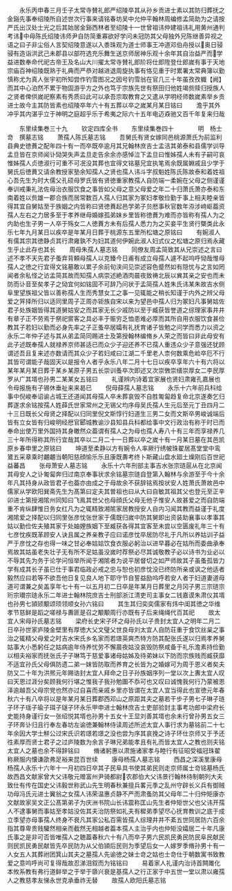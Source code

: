 <!-- { "loadSidebar": true } -->
　　永乐丙申春三月壬子太常寺賛礼郎严绍陵卒其从孙乡贡进士素以其防归葬抚之金谿先事奉绍陵所自述世次行事来请铭春坊吴中允仲平翰林周编修孟简助为之请按严氏出汉处士光之后其始居金谿西林者至绍陵十一世曾祖讳仲建祖讳礼用黄州通判考讳中母陈氏绍陵讳师尹自防简重寡欲好学问未冠防其父母独外兄陈继善异视之语之曰子非尘俗人言契绍陵意遂以入黍珠观为道士师事王冲道邓伯舟授以奥日骎骎有造诣洪武己未郡县以部符选充乐舞生送京师居神乐观十余年其自治益严而学益进数奉命代祀古帝王及名山大川擢太常寺賛礼郎阶将仕郎陞登仕郎嵗有事于天地宗庙百神绍陵既熟于礼典而严恭对越进退周旋执事有恪见重于时累署太常典簿以勤慎称尤为真人张宇初所知尝作钓雪图况之因号钓雪翁在官几三十年虽孜孜軄【阙】而其中心泊然不累于物固游乎方之外也笃于宗族先世有祭田归他姓竭赀赎归授族人之贤者俾供嵗祀察素有秀质曰此可以承吾宗取教育之又遣从学明经师数嵗素举乡贡进士故今主其防皆素也绍陵卒年六十有五葬以卒之嵗某月某日铭曰
　　澹乎其外冲乎其内湛乎立于神明之庭超乎乐于希夷之际六十五年电迈猋驰又百千年复来归哉


　　东里续集巻三十九
　　钦定四库全书
　　东里续集巻四十　　　　明　杨士竒　撰墓志铭
　　萧孺人陈氏墓志铭
　　吾舅氏有贤女嫁同邑桃源萧氏为前监利县典史徳蕡之配年四十有一而卒既卒逾月其兄翰林庶吉士孟洁其弟泰和县儒学训导孟旦皆在京师闻讣恸哭失声孟旦走告余余亦感悼泣下孟旦曰惟姊孺人未有子嗣可哀惟姊孺人贞徳淑行可重不可冺没其葬也宜得文铭墓兄宜执笔焉余既属婣戚且少学于舅氏后徳蕡又请余教授家塾余知孺人之贤也孺人讳斗字叔魁姓陈氏陈故泰和着姓祖心吾先生为时大儒父孔硕母罗氏皆有贤徳重家教孺人自防端一柔婉在父母之侧谨谨奉训戒秉礼法佐母治衣服饮食之事皆如父母之意父母爱之年二十归萧氏萧亦泰和东南着姓以赀雄一郡合族而居常数百人孺人归其家为冢妇孝敬俭勤于事上相夫睦亲皆得其宜自舅姑至于族姻之内皆称曰贤徳蕡起邑学弟子贠厯事秋官数年洊涉﨑岖葢资孺人左右之力居多至于孝养继母婚嫁孤弟妹乡里皆称徳蕡为难而亦皆称有孺人为之内助也生子男一人卒于殇女二人徳蕡方未有后孺人悉力为之买妾平生贤行槩类此永乐七年九月某日以疾卒是年某月日葬于桃源东五里所松塘之原铭曰
　　有婉淑人有儒其宗其徳静贞其行肃雍孰不为妇其道何伊婉此淑人妇式仪之松塘之原归焉永藏生乎止此存也其长
　　周母朱孺人墓志铭
　　同僚友周孟简致其从兄崇述之言曰述不孝不天先君子蚤弃背頼母孺人以克臻今日甫有成立母孺人遽不起呜呼恸哉惟母孺人之徳之行宜得文铭墓敢以累子余前旬浃间见崇述容色蹙然如有隠忧与之言如罔闻者余私怪之访孟简其故而知孺人病崇述絶酒肉晨夜致祷北辰以兾其亲之安也而未防而讣音至矣孝子之恸宜何如铭固不可辞乃问状于孟简孺人姓朱氏讳某朱故吉水侧阜里望族祖父皆以善称孺人生而秀慧女工之事一见辄能之稍长知谨于内外之辨父母爱之笄择所归以适同里周子正周亦钜族自宋以来为望邑中孺人归为冢妇凡事舅姑佐君子处族姻皆得其道舅姑安之而其家无长少戚防以至于臧获皆誉道之综理家事井井有章子正不劳焉于祭祀賔客之具必丰于赈穷乏恤患难必厚而其所自用衣服饮食甚俭教其子若妇以勤而必身先率之子正蚤卒居孀有礼抚育诸子皆勉之问学而悉力以资之永乐二年仲子述与其从弟孟简同赐进士及第授翰林编脩乡人荣之而皆曰非此母安有此子述既奉孺人就禄养京师甚适已而众少子迎还养不已孺人重违众少子意强还犹顾谓述吾且复来述亦数请而其众少子若妇咸曰江湖二千里老人柰何数乘危崄卒厄不行其皆可谓能子哉固天以是报令人者乎永乐八年二月十七日以疾卒享年六十有六将以某年某月某日葬于某乡某原子男五长崇训蚤卒次即述又次崇斆崇缙崇厚女二李民厚罗从广其壻也孙男二某某女五铭曰
　　礼谨辨内诗着宜家展也贤妇肃雍孔嘉展也令母报施有子锡休垂祉来来曷已
　　倪母薛孺人墓志铭
　　永乐十六年前兵科给事中倪峻奉诏谕占城王还道闻其母孺人卒未葬哀毁不自胜匍匐趋复命北京遂奏乞归葬遂求余铭按孺人姓薛氏世家常州之无锡父均序母吴氏孺人生元后至元丁丑四月二十三日既长父母贤之择配以归同里倪文斯惇行妇道生三男二女而文斯卒男峻诚端后皆有立女皆有归峻明经厯官郾城教谕沙县知县兵科都给事中文行政治有称于时已而奉命出使万里外国持其身皦然众葢谓有孺人之为母也孺人寿八十有三年而享禄养几三十年所得称其所行宜哉其卒以二月二十一日葬以卒之嵗十有一月某日墓在其邑凯原乡春申里之原铭曰
　　坤道至柔静以方有婉令人率厥行绣帔珠翟居髙堂堂中鸾鷟五采章乘时翽翽当朝阳慈顔愉乐乐且康既夀考终卜斯藏山盘水廻土燥刚后百世祀益蕃昌
　　张母萧安人墓志铭
　　永乐十六年刑部主事吉水张宗琏扈从在北京闻其母安人之讣匍匐奔归过南京奉事状求余铭墓宗琏自登第入翰林与余游至于今十余年凡其持身从政皆君子也葢亦由成之于母故余不获辞铭焉按状安人姓萧氏萧故邑中儒家从学欧阳巽斋先生为髙第曰定夫其曽祖也曰从大曰自敏其祖其父也登元至正辛卯进士第授湘隂州同知曰飞鳯其世父也母顔氏父母无他子惟安人故甚爱之而自防端重不肯纵肆惟日务女红凡为之辄精致湘隂家居教授安人自内习闻其教而益谨于礼度湘隂爱之择配以归同里张彦忱张世家于儒既归嵗中防其舅即出资装助襄事以孝事其姑以勤俭佐夫殖其家于处妯娌族姻下至臧获各得其宜客至未尝以空匮废礼年三十有七彦忱疾既革顾安人诀且属之养亲教子应曰诺彦忱卒居防尽礼于凡所以养姑训子益严于彦忱之存也得一味之甘必奉姑姑饮食衣服必躬治以进早暮必在姑所而委曲承奉焉故其姑虽老失壮子无有所不足姑虽没嵗时荐祭必尽其诚敬教子必以诗书为业必以不辱其先为务于论学问恒举所闻于湘隂者为说平居督切之如严师故其子虽蚤孤皆力学有成其长子虽已仕于事君临政必戒之忠与恕也初彦忱没已终防所亲或讽之他适者毅然应曰若等不欲吾他日复见良人地下耶守节自誓益励呜呼若安人者于妇道妻道母道可谓兼之矣盖享年七十有一以五月初二日卒是年某月日葬里之月冈子男三宗琏宗珩宗瓉宗琏永乐二年进士翰林院庶吉士刑部浙江清吏司主事女二钱嘉谟朱肃仪其壻也孙男七頴颎颙颂顼领顺女孙六铭曰
　　其生其归奕奕儒家有炜中闺其徳之华维孝节慈鲜是蹈之嗟禄与夀匪是召之颙颙周行亦既有子后来绳绳代百其祀
　　故太宜人宋母孙氏墓志铭
　　梁府长史宋子环之母孙氏以子贵封太宜人之明年二月二日卒孙世家庐陵金壁里有厚徳大父文璧父世良母刘太宜人自防荘重于食饮丝枲之事治之辄精父母爱之时吉水宋氏乡名家而若璟英爽杰特方防其配张氏遂以归焉孝养舅姑事大小悉躬任之姑病逾年侍养忧劳不懈晨夜姑没哀毁防祭咸备于礼乐澹素持俭勤以相夫裕家而抚张氏子子琳笃于慈爱事诸母姑姊及待弟妹以下防而宗族贱而臧获靡不适宜孙氏父母俱防遗二弟一妺皆防取而养育之长皆为之婚嫁可为周于恩义者矣夫防又二十年为洪熈元年赐诰封太宜人拜命之日子孙族姻序列一堂以次上夀太宜人叹曰天恩过涯分矣顾我何行堪之惟我子我孙勉圗不忝可也又叹曰诚愧我何行乃蒙被恩泽逾越吾父母宗党也然亦过自喜而亲戚乡里亦皆谓在太宜人宜当得此也宣徳元年春秋六十有八卒将以是年某月某日葬郡西邓山之原距其夫之墓若干步子男七子琳子琏子环子瑶子瑜子珥子璲子环永乐甲申进士翰林庶吉士吏部验封主事考功郎中梁府长史能持身谨行女一张绍悦其壻也孙男十五女十王显刘善其壻也余未行曾孙男五女三子环奔讣归且行奉左春坊左谕徳兼翰林侍读周述所述太宜人事行求为墓铭前二十七年余因大学士觧公过宋氏识若璟若璟之没也尝为序其哀挽之诗子环仕京师又于予还徃素厚而贤士君子之过庐陵数为余言子琳兄弟能孝且有礼而皆太宜人之教也则夫铭太宜人之墓也余不得辞铭曰
　　脩诸躬惠以肃施诸家孝与睦行有征昭受福冠珠翟称厥服内懐谦欿弗足裕来昆百世续
　　康母杨孺人墓志铭
　　西昌之深溪里康母杨孺人永乐十六年十一月初四日卒其子民阜具书使其弟民则走京师属士竒铭墓杨氏故西昌文献家曾大父讳敬元赠富州尹骑都尉农郡伯大父讳景行翰林待制朝列大夫致仕有传在国史父讳毅世称武山先生明春秋兼擅兵畧元季之乱州守辟长义兵有御贼功母冯氏元进士翼翁之女孺人讳荣温惠贞静不严而肃蚤防其父母年二十归仲矩康亦文献故家吴文正公髙第弟子为庆洲书院山长讳震称匡山先生者仲矩世父也父讳开孺人不逮事舅而事姑至孝姑没佐其夫治防祭如礼夫有穉弟季望尽心抚育教训之底于成立季望亦母事孺人终身不衰凡其家公私百需皆孺人综理井井不紊五世同居防六百余指其尊卑贵贱驩然相亲而截然无相越者葢本孺人主治乎内也仲矩没孀居二十年凡康氏事之是非可否皆唯孺人之聴葢春秋六十有八而卒子男六民凯民勇民防民阜民献民则民凯民勇民献皆先卒民防为从父伯頴后民则为季望后女一人嫁罗季脩孙男十有一人女五人其葬祔团箕山其夫之墓孺人先谕徳之妹士竒之姑也士竒仕于朝数寓书致教爱之意呜呼尚可复得哉故忍涕泪叙而为铭铭曰
　　易着家人礼谨内治诗首闗雎化本攸系教有弗行道鲜举之于举于隳兴衰是基孺人之行正家于中五世一堂以肃以雍孺人之教慈孝友悌永世克承垂祚无替
　　故孺人欧阳氏墓志铭
